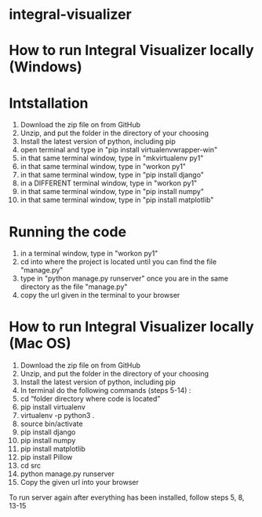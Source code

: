 # integral-visualizer

# How to run Integral Visualizer locally (Windows)

# Intstallation
1. Download the zip file on from GitHub
2. Unzip, and put the folder in the directory of your choosing
3. Install the latest version of python, including pip
4. open terminal and type in "pip install virtualenvwrapper-win"
5. in that same terminal window, type in "mkvirtualenv py1"
6. in that same terminal window, type in "workon py1"
7. in that same terminal window, type in "pip install django"
9. in a DIFFERENT terminal window, type in "workon py1"
8. in that same terminal window, type in "pip install numpy"
9. in that same terminal window, type in "pip install matplotlib"

# Running the code
1. in a terminal window, type in "workon py1"
12. cd into where the project is located until you can find the file "manage.py"
13. type in "python manage.py runserver" once you are in the same directory as the file "manage.py"
14. copy the url given in the terminal to your browser




# How to run Integral Visualizer locally (Mac OS)

1. Download the zip file on from GitHub
2. Unzip, and put the folder in the directory of your choosing
3. Install the latest version of python, including pip
4. In terminal do the following commands (steps 5-14) :
5. cd “folder directory where code is located”
6. pip install virtualenv
7. virtualenv -p python3 .
8. source bin/activate
9. pip install django
10. pip install numpy
11. pip install matplotlib
12. pip install Pillow
13. cd src
14. python manage.py runserver
15. Copy the given url into your browser

To run server again after everything has been installed, follow steps 5, 8, 13-15

